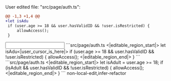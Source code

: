 <events>
User edited file: "src/page/auth.ts":

```diff
@@ -1,3 +1,4 @@
+let isAdu
 if (user.age >= 18 && user.hasValidID && !user.isRestricted) {
     allowAccess();
 }
```
</events>

<input>
```src/page/auth.ts
<|editable_region_start|>
let isAdu<|user_cursor_is_here|>
if (user.age >= 18 && user.hasValidID && !user.isRestricted) {
    allowAccess();
<|editable_region_end|>
}
```
</input>

<output>
```src/page/auth.ts
<|editable_region_start|>
let isAdult = user.age >= 18;
if (isAdult && user.hasValidID && !user.isRestricted) {
    allowAccess();
<|editable_region_end|>
}
```
</output>

<labels>
non-local-edit,infer-refactor
</labels>
